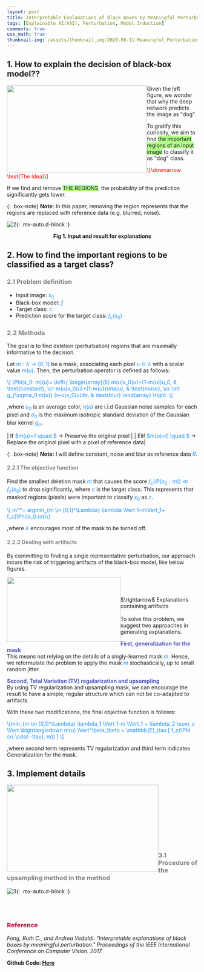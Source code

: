 ```yaml
---
layout: post
title: Interpretable Explanations of Black Boxes by Meaningful Perturbation
tags: [Explainable AI(XAI), Perturbation, Model Induction]
comments: true
use_math: true
thumbnail-img: /assets/thumbnail_img/2020-08-11-Meaningful_Perturbation/post.png
---
```


## 1. How to explain the decision of black-box model??

<img src="https://da2so.github.io/assets/post_img/2020-08-11-Meaningful_Perturbation/1.png" width="370" height="230" style="float: left">

Given the left figure, we wonder that why the deep network predicts the image as "dog".


To gratify this curiosity, we aim to find <span style="background-color: #B1FF8C">the important regions of an input image</span> to classify it as "dog" class.

<span style="color: red">\\[\downarrow \text{The idea}\\] </span>

If we find and remove <span style="background-color: #B1FF8C">THE REGIONS</span>, the probability of the prediction significantly gets lower.


{: .box-note}
**Note:** In this paper, removing the region represents that the regions are replaced with reference data (e.g. blurred, noise).


![2](https://da2so.github.io/assets/post_img/2020-08-11-Meaningful_Perturbation/2.png){: .mx-auto.d-block :}

<p align=center><b>Fig 1. Input and result for explanations </b></p>


## 2. How to find the important regions to be classified as a target class?


### <span style="color:gray">2.1 Problem definition </span>

* Input image: <span style="color:DodgerBlue">$x_0$</span>
* Black-box model: <span style="color:DodgerBlue">$f$</span>
* Target class: <span style="color:DodgerBlue">$c$</span>
* Prediction score for the target class: <span style="color:DodgerBlue">$f_c(x_0)$</span>


### <span style="color:gray">2.2 Methods </span>  
The goal is to find deletion (perturbation) regions that are maximally informative to the decision.


Let <span style="color:DodgerBlue">$m:\lambda \rightarrow [0,1]$</span> be a mask, associating each pixel <span style="color:DodgerBlue">$u \in \lambda$</span> with a scalar value <span style="color:DodgerBlue">$m(u)$</span>.
Then, the perturbation operator is defined as follows:


<span style="color:DodgerBlue">\\[ 
\Phi(x_0: m)(u)= \\left\\{ \\begin{array}{ll} m(u)x_0(u)+(1-m(u))u_0, & \text{constant}, \cr
											 m(u)x_0(u)+(1-m(u))\eta(u), & \text{noise}, \cr 
											 \int g_{\sigma_0 m(u)} (v-u)x_0(v)dv, & \text{blur} 
							\\end{array} \\right. 
\\]</span>


,where <span style="color:DodgerBlue">$u_0$</span> is an average color, <span style="color:DodgerBlue">$\eta(u)$</span> are i.i.d Gaussian noise samples for each pixel and <span style="color:DodgerBlue">$\sigma_0$</span> is the maximum isotropic standard deviation of the Gaussian blur kernel <span style="color:DodgerBlue">$g_\sigma$</span>.


| If <span style="color:DodgerBlue">$m(u)=1 \quad $</span> $\rightarrow$ Preserve the original pixel |
| Elif <span style="color:DodgerBlue">$m(u)=0 \quad $</span> $\rightarrow$ Replace the original pixel with a pixel of reference data|

{: .box-note}
**Note:** I will define constant, noise and blur as reference data <span style="color:DodgerBlue">$R$</span>.

#### <span style="color:gray"> 2.2.1 The objective function </span>
Find the smallest deletion mask <span style="color:DodgerBlue">$m$</span> that causes the score <span style="color:DodgerBlue">$f_c(\Phi (x_0:m)) \ll f_c(x_0)$</span> to drop significantly, where <span style="color:DodgerBlue">$c$</span> is the target class. This represents that masked regions (pixels) were important to classify <span style="color:DodgerBlue">$x_0$</span> as <span style="color:DodgerBlue">$c$</span>.

<span style="color:DodgerBlue">\\[ m^*= argmin_{m \in [0,1]^\Lambda} \lambda \Vert 1-m\Vert_1+ f_c(\Phi(x_0:m))\\] </span>

,where <span style="color:DodgerBlue">$\lambda$</span> encourages most of the mask to be turned off. 


#### <span style="color:gray">2.2.2 Dealing with artifacts</span>  
By committing to finding a single representative perturbation, our approach incurs the risk of triggering artifacts of the black-box model, like below figures.

<img src="https://da2so.github.io/assets/post_img/2020-08-11-Meaningful_Perturbation/3.png" width="300" height="170" style="float: left">
<br />
<br />
<br />
$\rightarrow$ Explanations containing artifacts

<br />
<br />
To solve this problem, we suggest two approaches in generating explanations.


<span style="color:#5256BC"><b>First, generalization for the mask</b></span>  
This means not relying on the details of a singly-learned mask <span style="color:DodgerBlue">$m$</span>. Hence, we reformulate the problem to apply the mask <span style="color:DodgerBlue">$m$</span> stochastically, up to small random jitter.


<span style="color:#5256BC"><b>Second, Total Variation (TV) regularization and upsampling</b></span>  
By using TV regularization and upsampling mask, we can encourage the result to have a simple, regular structure which can not be co-adapted to artifacts.

With these two modifications, the final objective function is follows:

<span style="color:DodgerBlue">\\[min_{m \in [0,1]^\Lambda} \lambda_1 \Vert 1-m \Vert_1 + \lambda_2 \sum_u \Vert \bigtriangledown m(u) \Vert^\beta_\beta + \mathbb{E}_\tau \[ f_c(\Phi (x( \cdot -\tau), m)) \] \\] </span>

,where second term represents TV regularization and third term indicates Generalization for the mask.


## 3. Implement details

<img src="https://da2so.github.io/assets/post_img/2020-08-11-Meaningful_Perturbation/4.png" width="400" height="230" style="float: left">

<br />
<br />
<br />
<br />
<br />
<br />
<br />
<br />
<br />

### <span style="color:gray">3.1 Procedure of the upsampling method in the method</span>


![3](https://da2so.github.io/assets/post_img/2020-08-11-Meaningful_Perturbation/5.png){: .mx-auto.d-block :}


<br />
<br />



### <span style="color:#C70039 ">Reference </span>
*Fong, Ruth C., and Andrea Vedaldi. "Interpretable explanations of black boxes by meaningful perturbation." Proceedings of the IEEE International Conference on Computer Vision. 2017.*


**Github Code: [Here](https://github.com/da2so/Interpretable-Explanations-of-Black-Boxes-by-Meaningful-Perturbation)**
